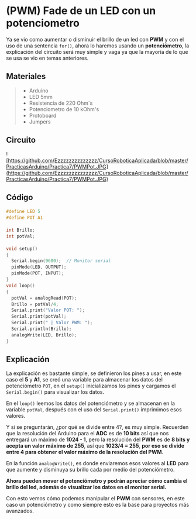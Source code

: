 # (PWM) Fade de un LED con un potenciometro

Ya se vio como aumentar o disminuir el brillo de un led con **PWM** y con el uso de una sentencia ``for()``, ahora lo haremos usando un **potenciómetro**, la explicación del circuito será muy simple y vaga ya que la mayoría de lo que se usa se vio en temas anteriores.

## Materiales
> - Arduino
> - LED 5mm 
> - Resistencia de 220 Ohm´s
> - Potenciometro de 10 kOhm's
> - Protoboard
> - Jumpers

## Circuito
![https://github.com/Ezzzzzzzzzzzzzz/CursoRoboticaAplicada/blob/master/PracticasArduino/Practica7/PWMPot.JPG](https://github.com/Ezzzzzzzzzzzzzz/CursoRoboticaAplicada/blob/master/PracticasArduino/Practica7/PWMPot.JPG)

## Código
```c 
#define LED 5
#define POT A1

int Brillo;
int potVal;

void setup()
{
  Serial.begin(9600);  // Monitor serial
  pinMode(LED, OUTPUT);
  pinMode(POT, INPUT);
}
void loop()
{
  potVal = analogRead(POT);
  Brillo = potVal/4;
  Serial.print("Valor POT: ");
  Serial.print(potVal);
  Serial.print(" | Valor PWM: ");
  Serial.println(Brillo); 
  analogWrite(LED, Brillo);
}
```

## Explicación
La explicación es bastante simple, se definieron los pines a usar, en este caso el **5** y **A1**, se creó una variable para almacenar los datos del potenciómetro ``POT``, en el ``setup()`` inicializamos los pines y cargamos el ``Serial.begin()`` para visualizar los datos.

En el ``loop()`` leemos los datos del potenciómetro y se almacenan en la variable ``potVal``, después con el uso del ``Serial.print()`` imprimimos esos valores. 

Y si se preguntarán, ¿por qué se divide entre 4?, es muy simple. Recuerden que la resolución del Arduino para el **ADC** es de **10 bits** así que nos entregará un máximo de **1024 - 1**, pero la resolución del **PWM** es de **8 bits y acepta un valor máximo de 255**, así que **1023/4 = 255**, **por eso se divide entre 4 para obtener el valor máximo de la resolución del PWM**. 

En la función ``analogWrite()``, es donde enviaremos esos valores al **LED** para que aumente y disminuya su brillo cada por medio del potenciómetro.

**Ahora pueden mover el potenciómetro y podrán apreciar cómo cambia el brillo del led, además de visualizar los datos en el monitor serial.**

Con esto vemos cómo podemos manipular el **PWM** con sensores, en este caso un potenciómetro y como siempre esto es la base para proyectos más avanzados.
<!--stackedit_data:
eyJoaXN0b3J5IjpbNzU3NTU2MjQ5LDE3NDY3OTc4ODgsMTc2ND
Q4ODA1NCw5NzU2MzA2MTQsNzg0MDgzMjU0XX0=
-->